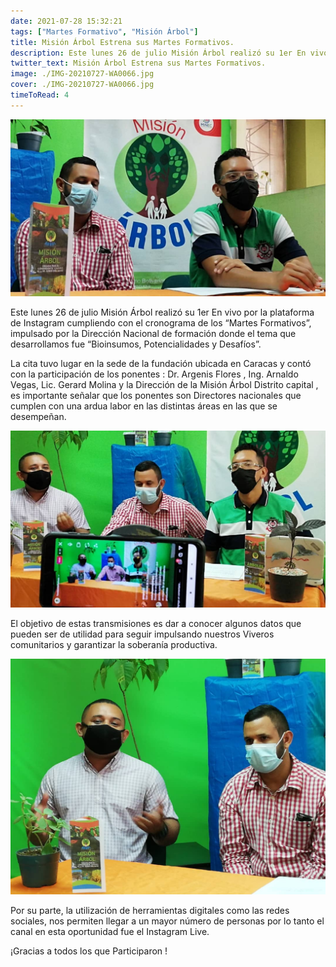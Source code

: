 ```yaml
---
date: 2021-07-28 15:32:21
tags: ["Martes Formativo", "Misión Árbol"]
title: Misión Árbol Estrena sus Martes Formativos.
description: Este lunes 26 de julio Misión Árbol realizó su 1er En vivo por la plataforma de Instagram cumpliendo con el cronograma de los Martes Formativos, impulsado por la Dirección Nacional de formación donde el tema que desarrollamos fue Bioinsumos, Potencialidades y Desafíos
twitter_text: Misión Árbol Estrena sus Martes Formativos.
image: ./IMG-20210727-WA0066.jpg
cover: ./IMG-20210727-WA0066.jpg
timeToRead: 4
---
```


![Mision-Arbol](./IMG-20210727-WA0066.jpg)

Este lunes 26 de julio Misión Árbol realizó su 1er En vivo por la plataforma de Instagram cumpliendo con el cronograma de los “Martes Formativos”, impulsado por la Dirección Nacional de formación donde el tema que desarrollamos fue “Bioinsumos, Potencialidades y Desafíos”.

La cita tuvo lugar en la sede de la fundación ubicada en Caracas y contó con la participación de los ponentes : Dr. Argenis Flores , Ing. Arnaldo Vegas, Lic. Gerard Molina y la Dirección de la Misión Árbol Distrito capital , es importante señalar que los ponentes son Directores nacionales que cumplen con una ardua labor en las distintas áreas en las que se desempeñan.


![Mision-Arbol-2](./IMG-20210727-WA0067.jpg)

El objetivo de estas transmisiones es dar a conocer algunos datos que pueden ser de utilidad para seguir impulsando nuestros Viveros comunitarios y garantizar la soberanía productiva.

![Mision-Arbol-3](./IMG-20210727-WA0070.jpg)

Por su parte, la utilización de herramientas digitales como las redes sociales, nos permiten llegar a un mayor número de personas por lo tanto el canal en esta oportunidad fue el Instagram Live.

¡Gracias a todos los que Participaron !


